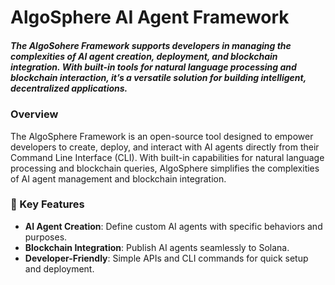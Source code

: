 # AlgoSphere AI Agent Framework

##### The AlgoSohere Framework supports developers in managing the complexities of AI agent creation, deployment, and blockchain integration. With built-in tools for natural language processing and blockchain interaction, it’s a versatile solution for building intelligent, decentralized applications.

### Overview

The AlgoSphere Framework is an open-source tool designed to empower developers to create, deploy, and interact with AI agents directly from their Command Line Interface (CLI). With built-in capabilities for natural language processing and blockchain queries, AlgoSphere simplifies the complexities of AI agent management and blockchain integration.


### 🌟 Key Features

- **AI Agent Creation**: Define custom AI agents with specific behaviors and purposes.
- **Blockchain Integration**: Publish AI agents seamlessly to Solana.
- **Developer-Friendly**: Simple APIs and CLI commands for quick setup and deployment.

